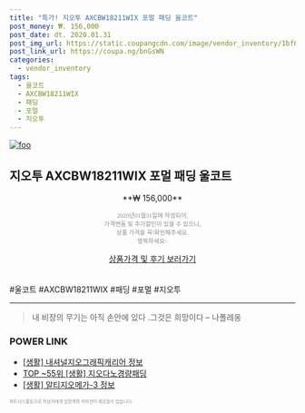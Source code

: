 ```yaml
--- 
title: "특가! 지오투 AXCBW18211WIX 포멀 패딩 울코트" 
post_money: ₩. 156,000 
post_date: dt. 2020.01.31 
post_img_url: https://static.coupangcdn.com/image/vendor_inventory/1bf0/6760f2904fe5168b65c7b73d2d3f0c35b569ad1c582bf35b25bbdc7eb19f.jpg 
post_link_url: https://coupa.ng/bnGsWN 
categories: 
  - vendor_inventory 
tags: 
  - 울코트 
  - AXCBW18211WIX 
  - 패딩 
  - 포멀 
  - 지오투 
--- 
```

[![foo](https://static.coupangcdn.com/image/vendor_inventory/1bf0/6760f2904fe5168b65c7b73d2d3f0c35b569ad1c582bf35b25bbdc7eb19f.jpg)](https://coupa.ng/bnGsWN) 

## 지오투 AXCBW18211WIX 포멀 패딩 울코트 
<p style="text-align: center;">**₩ 156,000**</p> 
<p style="text-align: center;"><span style="color: #898c8f; font-family: Georgia,Times,serif; font-size: 0.75em;">2020년01월31일에 작성되어, <br>가격변동 및 추가할인이 있을 수 있으니,<br> 상품 가격을 꼭!확인해주세요.<br>행복하세요~</span> 
</p>	 
<div markdown="0" style="text-align: center;"><a href="https://coupa.ng/bnGsWN" class="btn btn--success">상품가격 및 후기 보러가기</a></div> 
<br><br> 
  #울코트 #AXCBW18211WIX #패딩 #포멀 #지오투 
<hr> 

> 내 비장의 무기는 아직 손안에 있다 .그것은 희망이다 – 나폴레옹 


### POWER LINK

* <a href="https://blog.naver.com/sakai111/221757319445" target="_blank"> [생활] 내셔널지오그래픽캐리어 정보 </a>
* <a href="https://blog.naver.com/an0733/221787365255" target="_blank"> TOP ~55위 [생활] 지오다노경량패딩</a>
* <a href="https://blog.naver.com/sakai111/221762576537" target="_blank"> [생활] 알티지오메가-3 정보 </a>

<span style="color: #898c8f; font-family: Georgia,Times,serif; font-size: 0.55em;">파트너스활동으로 작성자에게 일정액의 커미션이 제공될수 있습니다.</span> 
